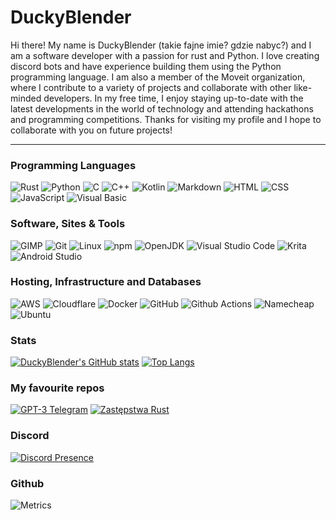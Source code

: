 # DuckyBlender
Hi there! My name is DuckyBlender (takie fajne imie? gdzie nabyc?) and I am a software developer with a passion for rust and Python. I love creating discord bots and have experience building them using the Python programming language. I am also a member of the Moveit organization, where I contribute to a variety of projects and collaborate with other like-minded developers. In my free time, I enjoy staying up-to-date with the latest developments in the world of technology and attending hackathons and programming competitions. Thanks for visiting my profile and I hope to collaborate with you on future projects!

---

### Programming Languages

![Rust](https://img.shields.io/badge/Rust-000000?logo=Rust&logoColor=white)
![Python](https://img.shields.io/badge/Python-3776AB?logo=Python&logoColor=white)
![C](https://img.shields.io/badge/C-A8B9CC?logo=C&logoColor=white)
![C++](https://img.shields.io/badge/C++-00599C?logo=C%2B%2B&logoColor=white)
![Kotlin](https://img.shields.io/badge/Kotlin-7F52FF?logo=Kotlin&logoColor=white)
![Markdown](https://img.shields.io/badge/Markdown-000000?logo=Markdown&logoColor=white)
![HTML](https://img.shields.io/badge/HTML-E34F26?logo=HTML5&logoColor=white)
![CSS](https://img.shields.io/badge/CSS-1572B6?logo=CSS3&logoColor=white)
![JavaScript](https://img.shields.io/badge/JavaScript-F7DF1E?logo=JavaScript&logoColor=white)
![Visual Basic](https://img.shields.io/badge/Visual%20Basic-9B4F96?logo=Visual%20Basic&logoColor=white)


### Software, Sites & Tools

![GIMP](https://img.shields.io/badge/GIMP-5C5543?logo=GIMP&logoColor=white)
![Git](https://img.shields.io/badge/Git-F05032?logo=Git&logoColor=white)
![Linux](https://img.shields.io/badge/Linux-FCC624?logo=Linux&logoColor=white)
![npm](https://img.shields.io/badge/npm-CB3837?logo=npm&logoColor=white)
![OpenJDK](https://img.shields.io/badge/OpenJDK-FFFFFF?logo=OpenJDK&logoColor=black)
![Visual Studio Code](https://img.shields.io/badge/Visual%20Studio%20Code-007ACC?logo=Visual%20Studio%20Code&logoColor=white)
![Krita](https://img.shields.io/badge/Krita-F49342?logo=Krita&logoColor=white)
![Android Studio](https://img.shields.io/badge/Android%20Studio-8A9597?logo=Android%20Studio&logoColor=white)

### Hosting, Infrastructure and Databases

![AWS](https://img.shields.io/badge/AWS-232F3E?logo=Amazon%20AWS&logoColor=white)
![Cloudflare](https://img.shields.io/badge/Cloudflare-F38020?logo=Cloudflare&logoColor=white)
![Docker](https://img.shields.io/badge/Docker-2496ED?logo=Docker&logoColor=white)
![GitHub](https://img.shields.io/badge/GitHub-181717?logo=GitHub&logoColor=white)
![Github Actions](https://img.shields.io/badge/Github%20Actions-2088FF?logo=Github%20Actions&logoColor=white)
![Namecheap](https://img.shields.io/badge/Namecheap-DE3723?logo=Namecheap&logoColor=white)
![Ubuntu](https://img.shields.io/badge/Ubuntu-E95420?logo=Ubuntu&logoColor=white)

### Stats
[![DuckyBlender's GitHub stats](https://github-readme-stats-sigma-eight-31.vercel.app/api?username=DuckyBlender&show_icons=true&title_color=fff&icon_color=79ff97&text_color=9f9f9f&bg_color=151515)](https://github.com/anuraghazra/github-readme-stats)
[![Top Langs](https://github-readme-stats-sigma-eight-31.vercel.app/api/top-langs/?username=DuckyBlender&layout=compact&title_color=fff&icon_color=79ff97&text_color=9f9f9f&bg_color=151515)](https://github.com/anuraghazra/github-readme-stats)

### My favourite repos
[![GPT-3 Telegram](https://github-readme-stats-sigma-eight-31.vercel.app/api/pin/?username=DuckyBlender&repo=gpt3-telegram&title_color=fff&icon_color=79ff97&text_color=9f9f9f&bg_color=151515)](https://github.com/anuraghazra/github-readme-stats)
[![Zastępstwa Rust](https://github-readme-stats-sigma-eight-31.vercel.app/api/pin/?username=DuckyBlender&repo=zastepstwa-rust&title_color=fff&icon_color=79ff97&text_color=9f9f9f&bg_color=151515)](https://github.com/anuraghazra/github-readme-stats)

### Discord
[![Discord Presence](https://lanyard.cnrad.dev/api/445928169350889472)](https://discord.com/users/445928169350889472)

### Github
![Metrics](https://metrics.lecoq.io/DuckyBlender?template=classic&repositories.forks=true&isocalendar=1&base=header%2C%20activity%2C%20community%2C%20repositories%2C%20metadata&base.indepth=false&base.hireable=false&base.skip=false&isocalendar=false&isocalendar.duration=half-year&config.timezone=Europe%2FWarsaw)
